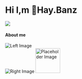 # Hi I,m 💬Hay.Banz



  <a href="https://github.com/haydenbanz"><img  src="https://readme-typing-svg.demolab.com?font=Roboto+Mono&weight=300&size=28&duration=4000&pause=100&color=C109F7&center=true&vCenter=true&width=580&height=127&lines=I'm+a+programmer;I'm+an+AI+enthusiast;I'm+a+big+fan+of+Neural+Networks;I'm+interested+in+Computer+Science;I+love+Cybersecurity;By+the+way+I+use+Arch+%F0%9F%92%80"></a>
</p>
<p algin="right">
  
 <h4 class="h2 article-title">About me</h4>
  
</p>

<section class="layout-section">
  <!-- Left Section -->
  <div class="section">
    <img src="https://raw.githubusercontent.com/haydenbanz/haydenbanz/317b161b0e9d9eeac4617a874a2a67df7c66e8e1/github-metrics.svg" alt="Left Image">
  </div>

  <!-- Right Section -->
  <div class="section">
    <img src="https://gist.githubusercontent.com/lowlighter/3c6eaedf50273adfb7a510822672f570/raw/medias.svg?p" alt="Right Image">
    <img src="https://gist.githubusercontent.com/lowlighter/3c6eaedf50273adfb7a510822672f570/raw/placeholder.svg" alt="Placeholder Image" height="80">
  </div>
</section>
